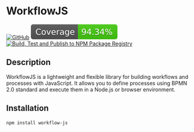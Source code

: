 # WorkflowJS

[![GitHub](https://img.shields.io/github/license/vhidvz/workflow-js?style=flat)](https://vhidvz.github.io/workflow-js/)
[![Coverage](https://raw.githubusercontent.com/vhidvz/workflow-js/master/coverage-badge.svg)](https://htmlpreview.github.io/?https://github.com/vhidvz/workflow-js/blob/master/docs/coverage/lcov-report/index.html)
[![Build, Test and Publish to NPM Package Registry](https://github.com/vhidvz/workflow-js/actions/workflows/npm-ci.yml/badge.svg)](https://github.com/vhidvz/workflow-js/actions/workflows/npm-ci.yml)

## Description

WorkflowJS is a lightweight and flexible library for building workflows and processes with JavaScript. It allows you to define processes using BPMN 2.0 standard and execute them in a Node.js or browser environment.

## Installation

```sh
npm install workflow-js
```
